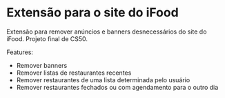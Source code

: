 # Extensão para o site do iFood

Extensão para remover anúncios e banners desnecessários do site do iFood. Projeto final de CS50.

Features:
- Remover banners
- Remover listas de restaurantes recentes
- Remover restaurantes de uma lista determinada pelo usuário
- Remover restaurantes fechados ou com agendamento para o outro dia

